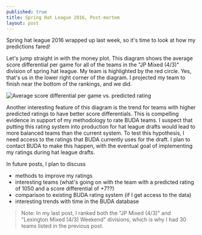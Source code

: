 ```yaml
---
published: true
title: Spring Hat League 2016, Post-mortem
layout: post
---
```

Spring hat league 2016 wrapped up last week, so it's time to look at how my
predictions fared!

Let's jump straight in with the money plot.  This diagram shows the average
score differential per game for all of the teams in the "JP Mixed (4/3)"
division of spring hat league.  My team is highlighted by the red circle.  Yes,
that's us in the lower right corner of the diagram.  I projected my team to
finish near the bottom of the rankings, and we did.

![Average score differential per game vs. predicted
rating](https://github.com/sbussmann/buda-rank/blob/master/Code/SpringHat2016_validation.png?raw=true)

Another interesting feature of this diagram is the trend for teams with 
higher predicted ratings to have better score differentials.  This is 
compelling evidence in support of my methodology to rate BUDA teams.  I 
suspect that putting this rating system into production for hat 
league drafts would lead to more balanced teams than the current system.  To 
test this hypothesis, I need access to the ratings that BUDA currently uses 
for the draft.  I plan to contact BUDA to make this happen, with the eventual
 goal of implementing my ratings during hat league drafts.
 
In future posts, I plan to discuss
 - methods to improve my ratings
 - interesting teams (what's going on with the team with a predicted rating 
  of 1050 and a score differential of +7??)
 - comparison to existing BUDA rating system (if I get access to the data)
 - interesting trends with time in the BUDA database

> Note: In my last post, I ranked both the "JP Mixed (4/3)" and "Lexington Mixed
(4/3) Weekend" divisions, which is why I had 30 teams listed in the previous
post.
